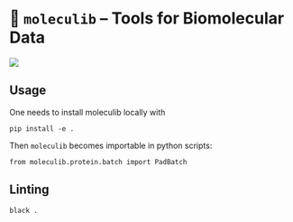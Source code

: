 # 🧬 `moleculib` – Tools for Biomolecular Data 


[![](https://img.shields.io/badge/documentation-black?logo=Sphinx)](https://molecularmachines.github.io/moleculib/index.html)



## Usage

One needs to install moleculib locally with 
```
pip install -e .
```
Then `moleculib` becomes importable in python scripts:

```
from moleculib.protein.batch import PadBatch
```

## Linting

```sh
black .
```
